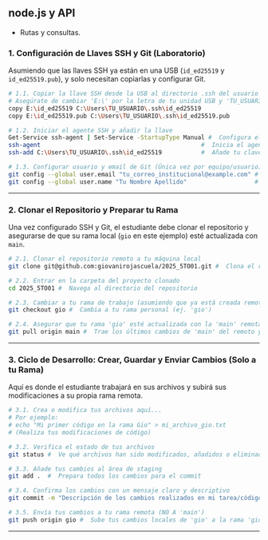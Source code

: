 ## node.js y API
- Rutas y consultas.

### 1. Configuración de Llaves SSH y Git (Laboratorio)

Asumiendo que las llaves SSH ya están en una USB (`id_ed25519` y `id_ed25519.pub`), y solo necesitan copiarlas y configurar Git.

```bash
# 1.1. Copiar la llave SSH desde la USB al directorio .ssh del usuario
# Asegúrate de cambiar 'E:\' por la letra de tu unidad USB y 'TU_USUARIO' por tu nombre de usuario de Windows.
copy E:\id_ed25519 C:\Users\TU_USUARIO\.ssh\id_ed25519
copy E:\id_ed25519.pub C:\Users\TU_USUARIO\.ssh\id_ed25519.pub

# 1.2. Iniciar el agente SSH y añadir la llave
Get-Service ssh-agent | Set-Service -StartupType Manual #  Configura el servicio ssh-agent para inicio manual
ssh-agent                                             #  Inicia el agente SSH
ssh-add C:\Users\TU_USUARIO\.ssh\id_ed25519           #  Añade tu clave SSH al agente

# 1.3. Configurar usuario y email de Git (Única vez por equipo/usuario)
git config --global user.email "tu_correo_institucional@example.com" #  Establece tu email para los commits
git config --global user.name "Tu Nombre Apellido"                   #  Establece tu nombre para los commits
```

---

### 2. Clonar el Repositorio y Preparar tu Rama

Una vez configurado SSH y Git, el estudiante debe clonar el repositorio y asegurarse de que su rama local (`gio` en este ejemplo) esté actualizada con `main`.

```bash
# 2.1. Clonar el repositorio remoto a tu máquina local
git clone git@github.com:giovanirojascuela/2025_5TO01.git #  Clona el repositorio al directorio actual

# 2.2. Entrar en la carpeta del proyecto clonado
cd 2025_5TO01 #  Navega al directorio del repositorio

# 2.3. Cambiar a tu rama de trabajo (asumiendo que ya está creada remotamente)
git checkout gio #  Cambia a tu rama personal (ej. 'gio')

# 2.4. Asegurar que tu rama 'gio' esté actualizada con la 'main' remota
git pull origin main #  Trae los últimos cambios de 'main' del remoto y los fusiona en 'gio'
```

---

### 3. Ciclo de Desarrollo: Crear, Guardar y Enviar Cambios (Solo a tu Rama)

Aquí es donde el estudiante trabajará en sus archivos y subirá sus modificaciones a su propia rama remota.

```bash
# 3.1. Crea o modifica tus archivos aquí...
# Por ejemplo:
# echo "Mi primer código en la rama Gio" > mi_archivo_gio.txt
# (Realiza tus modificaciones de código)

# 3.2. Verifica el estado de tus archivos
git status #  Ve qué archivos han sido modificados, añadidos o eliminados

# 3.3. Añade tus cambios al área de staging
git add .  #  Prepara todos los cambios para el commit

# 3.4. Confirma los cambios con un mensaje claro y descriptivo
git commit -m "Descripción de los cambios realizados en mi tarea/código" #  Guarda tus cambios localmente

# 3.5. Envía tus cambios a tu rama remota (NO A 'main')
git push origin gio #  Sube tus cambios locales de 'gio' a la rama 'gio' en GitHub
```

---

